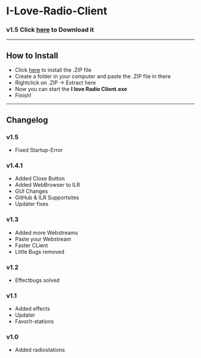 # I-Love-Radio-Client
### v1.5  Click [here](https://github.com/MauriceX24/I-Love-Radio-Client/archive/release.zip) to Download it 
___________________

## How to Install
- Click [here](https://github.com/MauriceX24/I-Love-Radio-Client/archive/release.zip) to install the .ZIP file
- Create a folder in your computer and paste the .ZIP file in there
- Rightclick on .ZIP -> Extract here
- Now you can start the **I love Radio Client.exe**
- Finish!
___________________
## Changelog

### v1.5
- Fixed Startup-Error

### v1.4.1
- Added Close Button
- Added WebBrowser to ILR
- GUI Changes
- GitHub & ILR Supportsites
- Updater fixes

### v1.3
- Added more Webstreams
- Paste your Webstream
- Faster CLient
- Little Bugs removed

### v1.2
- Effectbugs solved

### v1.1
- Added effects
- Updater
- Favorit-stations

### v1.0
- Added radiostations
